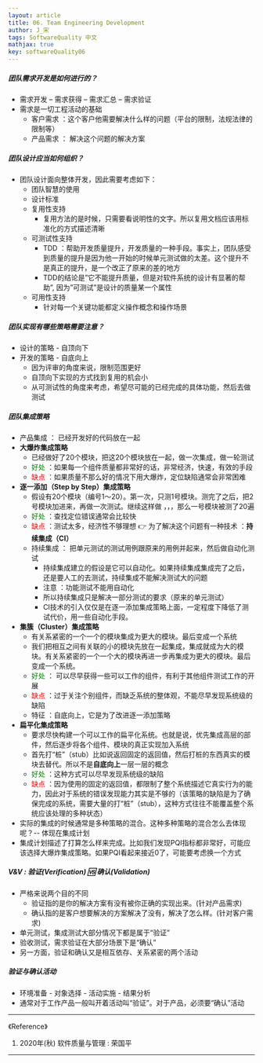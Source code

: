 ```yaml
---
layout: article
title: 06. Team Engineering Development
author: J_宋
tags: SoftwareQuality 中文
mathjax: true
key: softwareQuality06
---
```




##### 团队需求开发是如何进行的？

- 需求开发 – 需求获得 – 需求汇总 – 需求验证
- 需求是一切工程活动的基础
  - 客户需求 ：这个客户他需要解决什么样的问题（平台的限制，法规法律的限制等）
  - 产品需求 ： 解决这个问题的解决方案



##### 团队设计应当如何组织？

- 团队设计面向整体开发，因此需要考虑如下：
  - 团队智慧的使用
  - 设计标准
  - 复用性支持
    - 复用方法的是时候，只需要看说明性的文字。所以复用文档应该用标准化的方式描述清晰
  - 可测试性支持
    - TDD ：帮助开发质量提升，开发质量的一种手段。事实上，团队感受到质量的提升是因为他一开始的时候单元测试做的太差。这个提升不是真正的提升，是一个改正了原来的差的地方
    - TDD的结论是”它不能提升质量，但是对软件系统的设计有显著的帮助”, 因为”可测试”是设计的质量某一个属性
  - 可用性支持
    - 针对每一个关键功能都定义操作概念和操作场景



##### 团队实现有哪些策略需要注意？

- 设计的策略 - 自顶向下
- 开发的策略 - 自底向上
  - 因为评审的角度来说，限制范围更好
  - 自顶向下实现的方式找到复用的机会小
  - 从可测试性的角度来考虑，希望尽可能的已经完成的具体功能，然后去做测试



##### 团队集成策略

- 产品集成 ： 已经开发好的代码放在一起
- **大爆炸集成策略**
  - 已经做好了20个模块，把这20个模块放在一起，做一次集成，做一轮测试
  - <span style="color:green">好处</span> ：如果每一个组件质量都非常好的话，非常经济，快速，有效的手段
  - <span style="color:red">缺点</span> ：如果质量不那么好的情况下用大爆炸，定位缺陷通常会非常困难
- **逐一添加（Step by Step）集成策略**
  - 假设有20个模块（编号1～20）。第一次，只测1号模块。测完了之后，把2号模块加进来，再做一次测试。继续这样做 ，，，那么一号模块被测了20遍
  - <span style="color:green">好处</span> ：查找定位错误通常会比较快
  - <span style="color:red">缺点</span> ：测试太多，经济性不够理想 👉 为了解决这个问题有一种技术 ：**持续集成（CI）**
  - 持续集成 ： 把单元测试的测试用例跟原来的用例并起来，然后做自动化测试
    - 持续集成建立的假设是它可以自动化。如果持续集成集成完了之后，还是要人工的去测试，持续集成不能解决测试大的问题
    - 注意 ：功能测试不能用自动化
    - 所以持续集成只是解决一部分测试的要求（原来的单元测试）
    - CI技术的引入仅仅是在逐一添加集成策略上面，一定程度下降低了测试代价，用一些自动化手段。
- **集簇（Cluster）集成策略** 
  - 有关系紧密的一个一个的模块集成为更大的模块。最后变成一个系统
  - 我们把相互之间有关联的小的模块先放在一起集成，集成就成为大的模块。有关系紧密的一个一个大的模块再进一步再集成为更大的模块。最后变成一个系统。
  - <span style="color:green">好处</span> ： 可以尽早获得一些可以工作的组件，有利于其他组件测试工作的开展
  - <span style="color:red">缺点</span> ：过于关注个别组件，而缺乏系统的整体观，不能尽早发现系统级的缺陷
  - 特征 ：自底向上，它是为了改进逐一添加策略
- **扁平化集成策略**
  - 要求尽快构建一个可以工作的扁平化系统。也就是说，优先集成高层的部件，然后逐步将各个组件、模块的真正实现加入系统
  - 首先打“桩”（stub）比如说返回固定的返回值，然后打桩的东西真实的模块去替代。所以不是**自底向上**一层一层的概念
  - <span style="color:green">好处</span> ：这种方式可以尽早发现系统级的缺陷
  - <span style="color:red">缺点</span> ：因为使用的固定的返回值，都限制了整个系统描述它真实行为的能力，因此对于系统的错误发现能力其实是不够的（该策略的缺陷是为了确保完成的系统，需要大量的打“桩”（stub），这种方式往往不能覆盖整个系统应该处理的多种状态）
- 实际的集成的时候通常是多种策略的混合。这种多种策略的混合怎么去体现呢？-- 体现在集成计划
- 集成计划描述了打算怎么样来完成。比如我们发现PQI指标都非常好，可能应该选择大爆炸集成策略。如果PQI看起来接近0了，可能要考虑换一个方式



##### V&V : 验证(Verification) 🆚 确认(Validation) 

- 严格来说两个目的不同
  - 验证指的是你的解决方案有没有被你正确的实现出来。(针对产品需求)
  - 确认指的是客户想要解决的方案解决了没有，解决了怎么样。(针对客户需求)
- 单元测试，集成测试大部分情况下都是属于“验证”
- 验收测试，需求验证在大部分场景下是“确认”
- 另一方面，验证和确认又是相互依存、关系紧密的两个活动



##### 验证与确认活动

- 环境准备 - 对象选择 - 活动实施 - 结果分析
- 通常对于工作产品一般叫开着活动叫“验证”。对于产品，必须要“确认”活动





***

《Reference》

1. 2020年(秋) 软件质量与管理 : 荣国平



***

